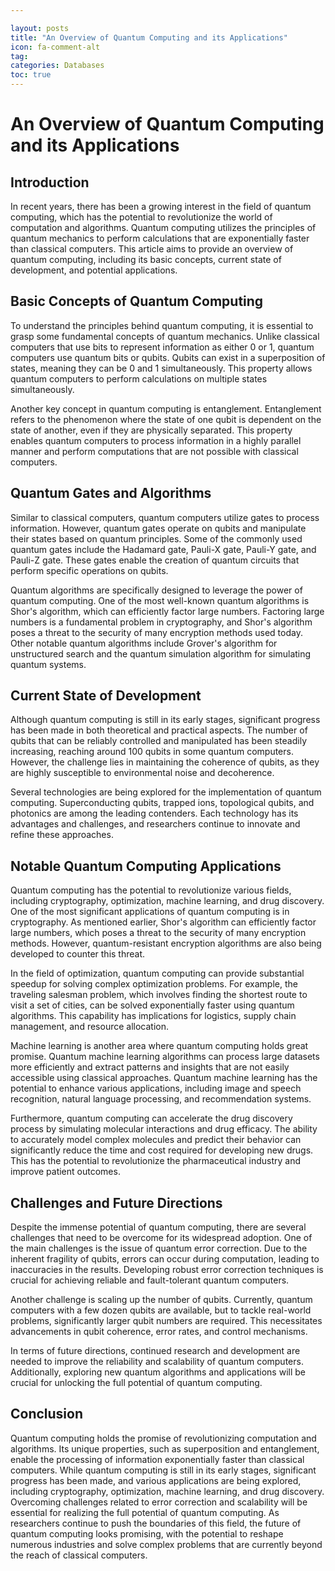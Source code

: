 ```yaml
---

layout: posts
title: "An Overview of Quantum Computing and its Applications"
icon: fa-comment-alt
tag:
categories: Databases
toc: true
---
```




# An Overview of Quantum Computing and its Applications

## Introduction

In recent years, there has been a growing interest in the field of quantum computing, which has the potential to revolutionize the world of computation and algorithms. Quantum computing utilizes the principles of quantum mechanics to perform calculations that are exponentially faster than classical computers. This article aims to provide an overview of quantum computing, including its basic concepts, current state of development, and potential applications.

## Basic Concepts of Quantum Computing

To understand the principles behind quantum computing, it is essential to grasp some fundamental concepts of quantum mechanics. Unlike classical computers that use bits to represent information as either 0 or 1, quantum computers use quantum bits or qubits. Qubits can exist in a superposition of states, meaning they can be 0 and 1 simultaneously. This property allows quantum computers to perform calculations on multiple states simultaneously.

Another key concept in quantum computing is entanglement. Entanglement refers to the phenomenon where the state of one qubit is dependent on the state of another, even if they are physically separated. This property enables quantum computers to process information in a highly parallel manner and perform computations that are not possible with classical computers.

## Quantum Gates and Algorithms

Similar to classical computers, quantum computers utilize gates to process information. However, quantum gates operate on qubits and manipulate their states based on quantum principles. Some of the commonly used quantum gates include the Hadamard gate, Pauli-X gate, Pauli-Y gate, and Pauli-Z gate. These gates enable the creation of quantum circuits that perform specific operations on qubits.

Quantum algorithms are specifically designed to leverage the power of quantum computing. One of the most well-known quantum algorithms is Shor's algorithm, which can efficiently factor large numbers. Factoring large numbers is a fundamental problem in cryptography, and Shor's algorithm poses a threat to the security of many encryption methods used today. Other notable quantum algorithms include Grover's algorithm for unstructured search and the quantum simulation algorithm for simulating quantum systems.

## Current State of Development

Although quantum computing is still in its early stages, significant progress has been made in both theoretical and practical aspects. The number of qubits that can be reliably controlled and manipulated has been steadily increasing, reaching around 100 qubits in some quantum computers. However, the challenge lies in maintaining the coherence of qubits, as they are highly susceptible to environmental noise and decoherence.

Several technologies are being explored for the implementation of quantum computing. Superconducting qubits, trapped ions, topological qubits, and photonics are among the leading contenders. Each technology has its advantages and challenges, and researchers continue to innovate and refine these approaches.

## Notable Quantum Computing Applications

Quantum computing has the potential to revolutionize various fields, including cryptography, optimization, machine learning, and drug discovery. One of the most significant applications of quantum computing is in cryptography. As mentioned earlier, Shor's algorithm can efficiently factor large numbers, which poses a threat to the security of many encryption methods. However, quantum-resistant encryption algorithms are also being developed to counter this threat.

In the field of optimization, quantum computing can provide substantial speedup for solving complex optimization problems. For example, the traveling salesman problem, which involves finding the shortest route to visit a set of cities, can be solved exponentially faster using quantum algorithms. This capability has implications for logistics, supply chain management, and resource allocation.

Machine learning is another area where quantum computing holds great promise. Quantum machine learning algorithms can process large datasets more efficiently and extract patterns and insights that are not easily accessible using classical approaches. Quantum machine learning has the potential to enhance various applications, including image and speech recognition, natural language processing, and recommendation systems.

Furthermore, quantum computing can accelerate the drug discovery process by simulating molecular interactions and drug efficacy. The ability to accurately model complex molecules and predict their behavior can significantly reduce the time and cost required for developing new drugs. This has the potential to revolutionize the pharmaceutical industry and improve patient outcomes.

## Challenges and Future Directions

Despite the immense potential of quantum computing, there are several challenges that need to be overcome for its widespread adoption. One of the main challenges is the issue of quantum error correction. Due to the inherent fragility of qubits, errors can occur during computation, leading to inaccuracies in the results. Developing robust error correction techniques is crucial for achieving reliable and fault-tolerant quantum computers.

Another challenge is scaling up the number of qubits. Currently, quantum computers with a few dozen qubits are available, but to tackle real-world problems, significantly larger qubit numbers are required. This necessitates advancements in qubit coherence, error rates, and control mechanisms.

In terms of future directions, continued research and development are needed to improve the reliability and scalability of quantum computers. Additionally, exploring new quantum algorithms and applications will be crucial for unlocking the full potential of quantum computing.

## Conclusion

Quantum computing holds the promise of revolutionizing computation and algorithms. Its unique properties, such as superposition and entanglement, enable the processing of information exponentially faster than classical computers. While quantum computing is still in its early stages, significant progress has been made, and various applications are being explored, including cryptography, optimization, machine learning, and drug discovery. Overcoming challenges related to error correction and scalability will be essential for realizing the full potential of quantum computing. As researchers continue to push the boundaries of this field, the future of quantum computing looks promising, with the potential to reshape numerous industries and solve complex problems that are currently beyond the reach of classical computers.
